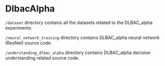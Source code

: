# DlbacAlpha

`/dataset` directory contains all the datasets related to the DLBAC_alpha experiments.

`/neural_network_training` directory contains DLBAC_alpha neural network (ResNet) source code.

`/understanding_dlbac_alpha` directory contains DLBAC_alpha decision understanding related source code.
